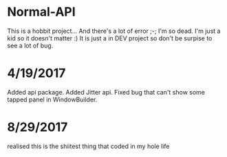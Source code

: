 # Normal-API
This is a hobbit project... And there's a lot of error ;-; I'm so dead. I'm just a kid so it doesn't matter :)
It is just a in DEV project so don't be surpise to see a lot of bug.

# 4/19/2017

Added api package.
Added Jitter api.
Fixed bug that can't show some tapped panel in WindowBuilder.

# 8/29/2017

realised this is the shiitest thing that coded in my hole life
